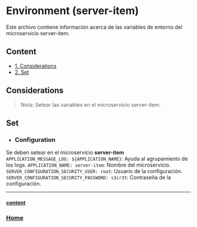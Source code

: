 # Environment (server-item)

Este archivo contiene información acerca de las variables de entorno del microservicio server-item.

## Content
- [1. Considerations](#Considerations)
- [2. Set](#Set)

## Considerations
>Nota: Setear las variables en el microservicio server-item.

## Set

- ### Configuration
Se deben setear en el microservicio **server-item**  
`APPLICATION_MESSAGE_LOG: ${APPLICATION_NAME}`: Ayuda al agrupamiento de los logs. 
`APPLICATION_NAME: server-item`: Nombre del microservicio.  
`SERVER_CONFIGURATION_SECURITY_USER: root`: Usuario de la configuración.  
`SERVER_CONFIGURATION_SECURITY_PASSWORD: s3cr3t`: Contraseña de la configuración.  

***
#### [content](#content)
### [Home](../../../../../README.md)
